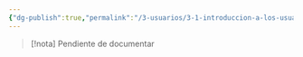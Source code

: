 ```yaml
---
{"dg-publish":true,"permalink":"/3-usuarios/3-1-introduccion-a-los-usuarios/"}
---
```



>[!nota]
>Pendiente de documentar
>













